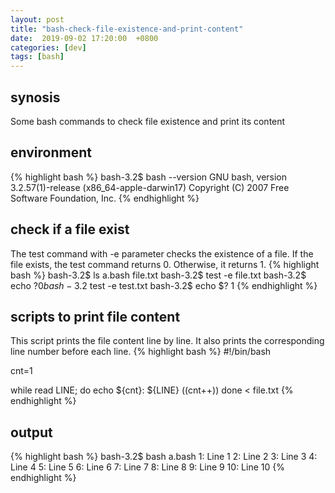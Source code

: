 ```yaml
---
layout: post
title: "bash-check-file-existence-and-print-content"
date:  2019-09-02 17:20:00  +0800
categories: [dev]
tags: [bash]
---
```


## synosis
Some bash commands to check file existence and print its content

## environment
{% highlight bash %}
bash-3.2$ bash --version
GNU bash, version 3.2.57(1)-release (x86_64-apple-darwin17)
Copyright (C) 2007 Free Software Foundation, Inc.
{% endhighlight %}

## check if a file exist
The test command with -e parameter checks the existence of a file. If the file exists, the test command returns 0. Otherwise, it returns 1.
{% highlight bash %}
bash-3.2$ ls
a.bash          file.txt
bash-3.2$ test -e file.txt
bash-3.2$ echo $?
0
bash-3.2$ test -e test.txt
bash-3.2$ echo $?
1
{% endhighlight %}

## scripts to print file content
This script prints the file content line by line. It also prints the corresponding line number before each line.
{% highlight bash %}
#!/bin/bash

cnt=1

while read  LINE;
do
    echo ${cnt}: ${LINE}
    ((cnt++))
done < file.txt
{% endhighlight %}

## output
{% highlight bash %}
bash-3.2$ bash a.bash
1: Line 1
2: Line 2
3: Line 3
4: Line 4
5: Line 5
6: Line 6
7: Line 7
8: Line 8
9: Line 9
10: Line 10
{% endhighlight %}
